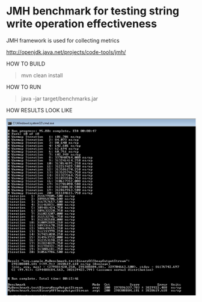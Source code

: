 # JMH benchmark for testing string write operation effectiveness

JMH framework is used for collecting metrics

http://openjdk.java.net/projects/code-tools/jmh/

HOW TO BUILD

> mvn clean install

HOW TO RUN

> java -jar target/benchmarks.jar

HOW RESULTS LOOK LIKE

![Results](/Results.jpg "Results")
